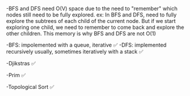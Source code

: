 -BFS and DFS need O(V) space due to the need to "remember" which nodes still need to be fully explored. ex: In BFS and DFS, need to fully explore the subtrees of each child of the current node. But if we start exploring one child, we need to remember to come back and explore the other children. This memory is why BFS and DFS are not O(1)

-BFS: impolemented with a queue, iterative ✅ 
-DFS: implemented recursively usually, sometimes iteratively with a stack ✅ 

-Djikstras ✅

-Prim ✅

<!--? TODO: -Union Find:  -->

-Topological Sort ✅
